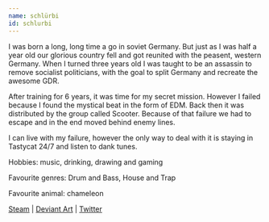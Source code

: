 ```yaml
---
name: schlürbi
id: schlurbi
---
```

I was born a long, long time a go in soviet Germany. But just as I was half a year old our glorious country fell and got reunited with the peasent, western Germany. When I turned three years old I was taught to be an assassin to remove socialist politicians, with the goal to split Germany and recreate the awesome GDR.

After training for 6 years, it was time for my secret mission. However I failed because I found the mystical beat in the form of EDM. Back then it was distributed by the group called Scooter. Because of that failure we had to escape and in the end moved behind enemy lines.

I can live with my failure, however the only way to deal with it is staying in Tastycat 24/7 and listen to dank tunes.

Hobbies: music, drinking, drawing and gaming

Favourite genres: Drum and Bass, House and Trap

Favourite animal: chameleon

[Steam](http://steamcommunity.com/id/schlurbi/) | [Deviant Art](http://schlurbi.deviantart.com/) | [Twitter](https://rowan-ruseler-t7u3.squarespace.com/staffbio/schlurbi#)
